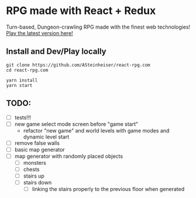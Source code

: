 # RPG made with React + Redux
Turn-based, Dungeon-crawling RPG made with the finest web technologies! [Play the latest version here!](http://react-rpg.com)

## Install and Dev/Play locally
```
git clone https://github.com/ASteinheiser/react-rpg.com
cd react-rpg.com

yarn install
yarn start
```

## TODO:
- [ ] tests!!!
- [ ] new game select mode screen before "game start"
  - refactor "new game" and world levels with game modes and dynamic level start
- [ ] remove false walls
- [ ] basic map generator
- [ ] map generator with randomly placed objects
  - [ ] monsters
  - [ ] chests
  - [ ] stairs up
  - [ ] stairs down
    - [ ] linking the stairs properly to the previous floor when generated
